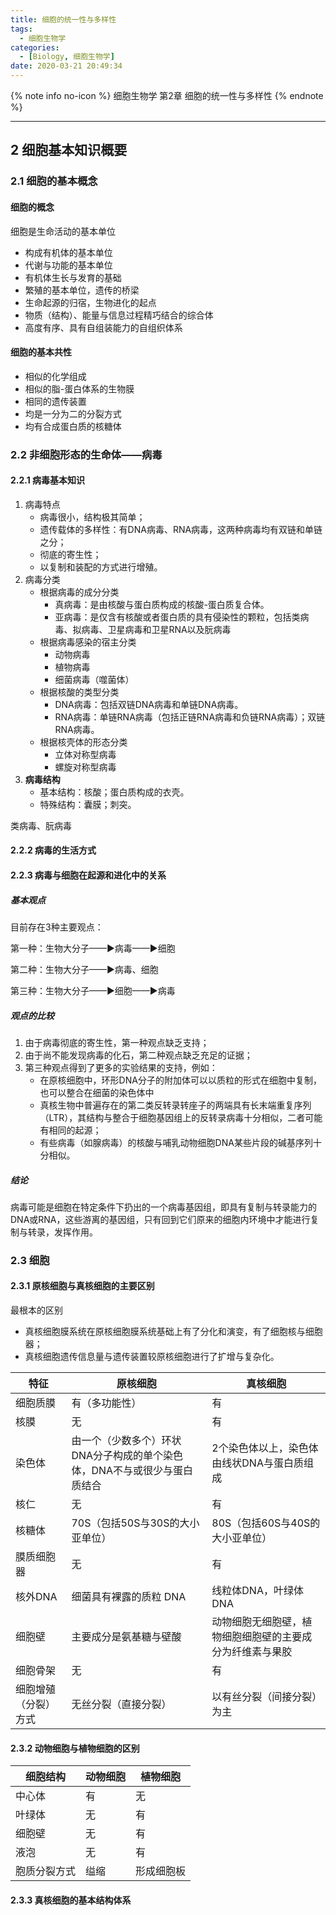 ```yaml
---
title: 细胞的统一性与多样性
tags:
  - 细胞生物学
categories:
  - [Biology, 细胞生物学]
date: 2020-03-21 20:49:34
---
```


{% note info no-icon %}
细胞生物学 第2章 细胞的统一性与多样性
{% endnote %}

<!-- more -->

---

## 2  细胞基本知识概要

### 2.1 细胞的基本概念

#### 细胞的概念

细胞是生命活动的基本单位

+ 构成有机体的基本单位
+ 代谢与功能的基本单位
+ 有机体生长与发育的基础
+ 繁殖的基本单位，遗传的桥梁
+ 生命起源的归宿，生物进化的起点
+ 物质（结构）、能量与信息过程精巧结合的综合体
+ 高度有序、具有自组装能力的自组织体系

#### 细胞的基本共性

+ 相似的化学组成
+ 相似的脂-蛋白体系的生物膜
+ 相同的遗传装置
+ 均是一分为二的分裂方式
+ 均有合成蛋白质的核糖体

### 2.2 非细胞形态的生命体——病毒

#### 2.2.1 病毒基本知识

1. 病毒特点
   + 病毒很小，结构极其简单；
   + 遗传载体的多样性：有DNA病毒、RNA病毒，这两种病毒均有双链和单链之分；
   + 彻底的寄生性；
   + 以复制和装配的方式进行增殖。
2. 病毒分类
   + 根据病毒的成分分类
     + 真病毒：是由核酸与蛋白质构成的核酸-蛋白质复合体。
     + 亚病毒：是仅含有核酸或者蛋白质的具有侵染性的颗粒，包括类病毒、拟病毒、卫星病毒和卫星RNA以及朊病毒
   + 根据病毒感染的宿主分类
     + 动物病毒
     + 植物病毒
     + 细菌病毒（噬菌体）
   + 根据核酸的类型分类
     + DNA病毒：包括双链DNA病毒和单链DNA病毒。
     + RNA病毒：单链RNA病毒（包括正链RNA病毒和负链RNA病毒）；双链RNA病毒。
   + 根据核壳体的形态分类
     + 立体对称型病毒
     + 螺旋对称型病毒
3. **病毒结构**
   + 基本结构：核酸；蛋白质构成的衣壳。
   + 特殊结构：囊膜；刺突。

类病毒、朊病毒

#### 2.2.2 病毒的生活方式

#### 2.2.3 病毒与细胞在起源和进化中的关系

##### 基本观点

目前存在3种主要观点：

第一种：生物大分子——▶病毒——▶细胞

第二种：生物大分子——▶病毒、细胞

第三种：生物大分子——▶细胞——▶病毒

##### 观点的比较

1. 由于病毒彻底的寄生性，第一种观点缺乏支持；
2. 由于尚不能发现病毒的化石，第二种观点缺乏充足的证据；
3. 第三种观点得到了更多的实验结果的支持，例如：
   + 在原核细胞中，环形DNA分子的附加体可以以质粒的形式在细胞中复制，也可以整合在细菌的染色体中
   + 真核生物中普遍存在的第二类反转录转座子的两端具有长末端重复序列（LTR），其结构与整合于细胞基因组上的反转录病毒十分相似，二者可能有相同的起源；
   + 有些病毒（如腺病毒）的核酸与哺乳动物细胞DNA某些片段的碱基序列十分相似。

##### 结论

病毒可能是细胞在特定条件下扔出的一个病毒基因组，即具有复制与转录能力的DNA或RNA，这些游离的基因组，只有回到它们原来的细胞内环境中才能进行复制与转录，发挥作用。

### 2.3 细胞

#### 2.3.1 原核细胞与真核细胞的主要区别

最根本的区别

+ 真核细胞膜系统在原核细胞膜系统基础上有了分化和演变，有了细胞核与细胞器；
+ 真核细胞遗传信息量与遗传装置较原核细胞进行了扩增与复杂化。

| 特征                 | 原核细胞                                                     | 真核细胞                                                 |
| -------------------- | ------------------------------------------------------------ | -------------------------------------------------------- |
| 细胞质膜             | 有（多功能性）                                               | 有                                                       |
| 核膜                 | 无                                                           | 有                                                       |
| 染色体               | 由一个（少数多个）环状DNA分子构成的单个染色体，DNA不与或很少与蛋白质结合 | 2个染色体以上，染色体由线状DNA与蛋白质组成               |
| 核仁                 | 无                                                           | 有                                                       |
| 核糖体               | 70S（包括50S与30S的大小亚单位）                              | 80S（包括60S与40S的大小亚单位）                          |
| 膜质细胞器           | 无                                                           | 有                                                       |
| 核外DNA              | 细菌具有裸露的质粒 DNA                                       | 线粒体DNA，叶绿体DNA                                     |
| 细胞壁               | 主要成分是氨基糖与壁酸                                       | 动物细胞无细胞壁，植物细胞细胞壁的主要成分为纤维素与果胶 |
| 细胞骨架             | 无                                                           | 有                                                       |
| 细胞增殖（分裂）方式 | 无丝分裂（直接分裂）                                         | 以有丝分裂（间接分裂）为主                               |

#### 2.3.2 动物细胞与植物细胞的区别

| 细胞结构     | 动物细胞 | 植物细胞   |
| ------------ | -------- | ---------- |
| 中心体       | 有       | 无         |
| 叶绿体       | 无       | 有         |
| 细胞壁       | 无       | 有         |
| 液泡         | 无       | 有         |
| 胞质分裂方式 | 缢缩     | 形成细胞板 |

#### 2.3.3 真核细胞的基本结构体系
